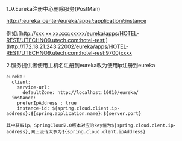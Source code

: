 1.从Eureka注册中心删除服务\(PostMan\)

[http://:eureka\_center/eureka/apps/:application/:instance](http://:eureka_center/eureka/apps/:application/:instance)

例如:[http://xxx.xx.xx.xxx:xxxxx/eureka/apps/HOTEL-REST/UTECHNO9.utech.com:hotel-rest:](http://172.18.21.243:22002/eureka/apps/HOTEL-REST/UTECHNO9.utech.com:hotel-rest:9700)xxxx

2.服务提供者使用主机名注册到eureka改为使用ip注册到eureka

```
eureka:
  client:
    service-url:
      defaultZone: http://localhost:10010/eureka/
  instance:
    preferIpAddress : true
    instance-id: ${spring.cloud.client.ip-address}:${spring.application.name}:${server.port}
```

```
其中获取ip，SpringCloud2.0版本对应的key值为${spring.cloud.clent.ip-address},网上流传大多为${spring.cloud.clent.ipAddress}
```



